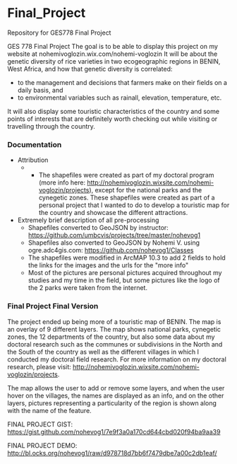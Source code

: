# Final_Project
Repository for GES778 Final Project

GES 778 Final Project The goal is to be able to display this project on my website at nohemivoglozin.wix.com/nohemi-voglozin It will be about the genetic diversity of rice varieties in two ecogeographic regions in BENIN, West Africa, and how that genetic diversity is correlated:

- to the management and decisions that farmers make on their fields on a daily basis, and
- to environmental variables such as rainall, elevation, temperature, etc. 

It will also display some touristic characteristics of the country and some points of interests that are definitely worth checking out while visiting or travelling through the country.

### Documentation

* Attribution 
    * * The shapefiles were created as part of my doctoral program (more info here: http://nohemivoglozin.wixsite.com/nohemi-voglozin/projects), except for the national parks and the cynegetic zones. These shapefiles 
    were created as part of a personal project that I wanted to do to develop a touristic map for the country and showcase the different attractions.
* Extremely brief description of all pre-processing
    * Shapefiles converted to GeoJSON by instructor: https://github.com/umbcvis/projects/tree/master/nohevog1
    * Shapefiles also converted to GeoJSON by Nohemi V. using ogre.adc4gis.com: https://github.com/nohevog1/Classes
    * The shapefiles were modified in ArcMAP 10.3 to add 2 fields to hold the links for the images and the urls for the "more info"
    * Most of the pictures are personal pictures acquired throughout my studies and my time in the field, but some pictures like the logo of the 2 parks were taken from the internet. 
    
### Final Project Final Version

The project ended up being more of a touristic map of BENIN. The map is an overlay of 9 different layers. The map shows national parks, cynegetic zones, the 12 departments of the country, but also some data about my doctoral research such as the communes or subdivisions in the North and the South of the country as well as the different villages in which I conducted my doctoral field research. 
For more information on my doctoral research, please visit: http://nohemivoglozin.wixsite.com/nohemi-voglozin/projects.

The map allows the user to add or remove some layers, and when the user hover on the villages, the names are displayed as an info, and on the other layers, pictures representing a particularity of the region is shown along with the name of the feature.

FINAL PROJECT GIST: https://gist.github.com/nohevog1/7e9f3a0a170cd644cbd020f94ba9aa39

FINAL PROJECT DEMO: http://bl.ocks.org/nohevog1/raw/d978718d7bb6f7479dbe7a00c2db1eaf/
